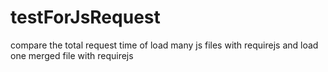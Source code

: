 testForJsRequest
================

compare the total request time of load many js files with requirejs and load one merged file with requirejs
